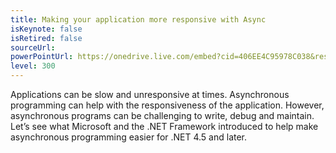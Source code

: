 ```yaml
---
title: Making your application more responsive with Async
isKeynote: false
isRetired: false
sourceUrl:
powerPointUrl: https://onedrive.live.com/embed?cid=406EE4C95978C038&resid=406EE4C95978C038%2163686&authkey=AAGrjdSLlAzhA9w&em=2
level: 300
---
```

Applications can be slow and unresponsive at times. Asynchronous programming can help with the responsiveness of the application. However, asynchronous programs can be challenging to write, debug and maintain. Let’s see what Microsoft and the .NET Framework introduced to help make asynchronous programming easier for .NET 4.5 and later.
